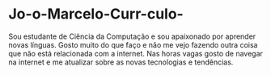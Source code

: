 # Jo-o-Marcelo-Curr-culo-
Sou estudante de Ciência da Computação e sou apaixonado por aprender novas línguas.  Gosto muito do que faço e não me vejo fazendo outra coisa que não está relacionada com a internet. Nas horas vagas gosto de navegar na internet e me atualizar sobre as novas tecnologias e tendências.
